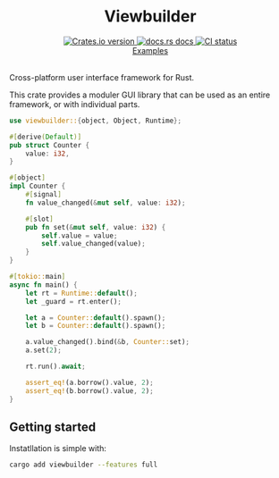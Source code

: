 <div align="center">
<h1>Viewbuilder</h1>
 <a href="https://crates.io/crates/viewbuilder">
    <img src="https://img.shields.io/crates/v/viewbuilder?style=flat-square"
    alt="Crates.io version" />
  </a>
  <a href="https://docs.rs/crate/viewbuilder/latest">
    <img src="https://img.shields.io/badge/docs-latest-blue.svg?style=flat-square"
      alt="docs.rs docs" />
  </a>
   <a href="https://github.com/matthunz/viewbuilder/actions">
    <img src="https://github.com/matthunz/viewbuilder/actions/workflows/ci.yml/badge.svg"
      alt="CI status" />
  </a>
</div>

<div align="center">
 <a href="https://github.com/matthunz/viewbuilder/tree/main/examples">Examples</a>
</div>

<br>

Cross-platform user interface framework for Rust.

This crate provides a moduler GUI library that can be used as an entire framework, or with individual parts.

```rust
use viewbuilder::{object, Object, Runtime};

#[derive(Default)]
pub struct Counter {
    value: i32,
}

#[object]
impl Counter {
    #[signal]
    fn value_changed(&mut self, value: i32);

    #[slot]
    pub fn set(&mut self, value: i32) {
        self.value = value;
        self.value_changed(value);
    }
}

#[tokio::main]
async fn main() {
    let rt = Runtime::default();
    let _guard = rt.enter();

    let a = Counter::default().spawn();
    let b = Counter::default().spawn();

    a.value_changed().bind(&b, Counter::set);
    a.set(2);

    rt.run().await;

    assert_eq!(a.borrow().value, 2);
    assert_eq!(b.borrow().value, 2);
}
```

## Getting started

Instatllation is simple with:

```sh
cargo add viewbuilder --features full
```
